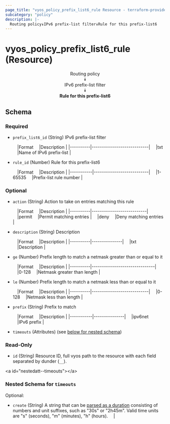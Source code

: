 ```yaml
---
page_title: "vyos_policy_prefix_list6_rule Resource - terraform-provider-vyos"
subcategory: "policy"
description: |-
  Routing policy⯯IPv6 prefix-list filter⯯Rule for this prefix-list6
---
```


# vyos_policy_prefix_list6_rule (Resource)
<center>

Routing policy  
⯯  
IPv6 prefix-list filter  
⯯  
**Rule for this prefix-list6**


</center>

## Schema

### Required

- `prefix_list6_id` (String) IPv6 prefix-list filter

    &emsp;|Format  &emsp;|Description               |
    |----------|----------------------------|
    &emsp;|txt     &emsp;|Name of IPv6 prefix-list  |
- `rule_id` (Number) Rule for this prefix-list6

    &emsp;|Format   &emsp;|Description              |
    |-----------|---------------------------|
    &emsp;|1-65535  &emsp;|Prefix-list rule number  |

### Optional

- `action` (String) Action to take on entries matching this rule

    &emsp;|Format  &emsp;|Description              |
    |----------|---------------------------|
    &emsp;|permit  &emsp;|Permit matching entries  |
    &emsp;|deny    &emsp;|Deny matching entries    |
- `description` (String) Description

    &emsp;|Format  &emsp;|Description  |
    |----------|---------------|
    &emsp;|txt     &emsp;|Description  |
- `ge` (Number) Prefix length to match a netmask greater than or equal to it

    &emsp;|Format  &emsp;|Description                  |
    |----------|-------------------------------|
    &emsp;|0-128   &emsp;|Netmask greater than length  |
- `le` (Number) Prefix length to match a netmask less than or equal to it

    &emsp;|Format  &emsp;|Description               |
    |----------|----------------------------|
    &emsp;|0-128   &emsp;|Netmask less than length  |
- `prefix` (String) Prefix to match

    &emsp;|Format   &emsp;|Description  |
    |-----------|---------------|
    &emsp;|ipv6net  &emsp;|IPv6 prefix  |
- `timeouts` (Attributes) (see [below for nested schema](#nestedatt--timeouts))

### Read-Only

- `id` (String) Resource ID, full vyos path to the resource with each field separated by dunder (`__`).

&lt;a id=&#34;nestedatt--timeouts&#34;&gt;&lt;/a&gt;
### Nested Schema for `timeouts`

Optional:

- `create` (String) A string that can be [parsed as a duration](https://pkg.go.dev/time#ParseDuration) consisting of numbers and unit suffixes, such as &#34;30s&#34; or &#34;2h45m&#34;. Valid time units are &#34;s&#34; (seconds), &#34;m&#34; (minutes), &#34;h&#34; (hours).  &emsp;|
